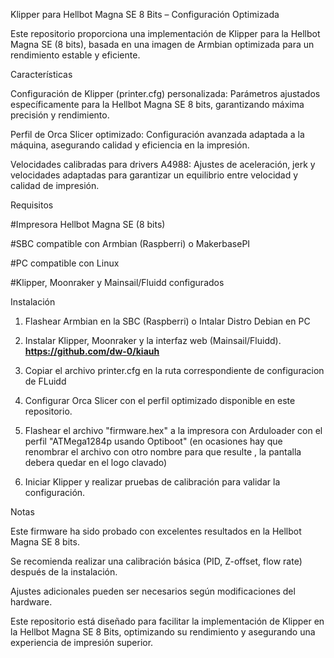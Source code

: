 Klipper para Hellbot Magna SE 8 Bits – Configuración Optimizada

Este repositorio proporciona una implementación de Klipper para la Hellbot Magna SE (8 bits), basada en una imagen de Armbian optimizada para un rendimiento estable y eficiente.

Características


Configuración de Klipper (printer.cfg) personalizada: Parámetros ajustados específicamente para la Hellbot Magna SE 8 bits, garantizando máxima precisión y rendimiento.

Perfil de Orca Slicer optimizado: Configuración avanzada adaptada a la máquina, asegurando calidad y eficiencia en la impresión.

Velocidades calibradas para drivers A4988: Ajustes de aceleración, jerk y velocidades adaptadas para garantizar un equilibrio entre velocidad y calidad de impresión.

Requisitos

#Impresora Hellbot Magna SE (8 bits)

#SBC compatible con Armbian (Raspberri) o MakerbasePI

#PC compatible con Linux

#Klipper, Moonraker y Mainsail/Fluidd configurados


Instalación
1. Flashear Armbian en la SBC (Raspberri) o Intalar Distro Debian en PC

2. Instalar Klipper, Moonraker y la interfaz web (Mainsail/Fluidd). **https://github.com/dw-0/kiauh**

3. Copiar el archivo printer.cfg en la ruta correspondiente de configuracion de FLuidd

4. Configurar Orca Slicer con el perfil optimizado disponible en este repositorio.

5. Flashear el archivo "firmware.hex" a la impresora con Arduloader con el perfil "ATMega1284p usando Optiboot"
(en ocasiones hay que renombrar el archivo con otro nombre para que resulte , la pantalla debera quedar en el logo clavado)

6. Iniciar Klipper y realizar pruebas de calibración para validar la configuración.

Notas

Este firmware ha sido probado con excelentes resultados en la Hellbot Magna SE 8 bits.

Se recomienda realizar una calibración básica (PID, Z-offset, flow rate) después de la instalación.

Ajustes adicionales pueden ser necesarios según modificaciones del hardware.


Este repositorio está diseñado para facilitar la implementación de Klipper en la Hellbot Magna SE 8 Bits, optimizando su rendimiento y asegurando una experiencia de impresión superior.
